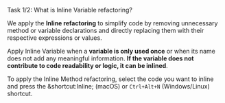 Task 1/2: What is Inline Variable refactoring?

We apply the **Inline refactoring** to simplify code by removing unnecessary method or variable declarations and directly
replacing them with their respective expressions or values.

Apply Inline Variable when a **variable is only used once** or when its name does not add any meaningful information.
**If the variable does not contribute to code readability or logic, it can be inlined**.

To apply the Inline Method refactoring, select the code you want to inline and press the &shortcut:Inline; (macOS) or `Ctrl+Alt+N` (Windows/Linux) shortcut. 
